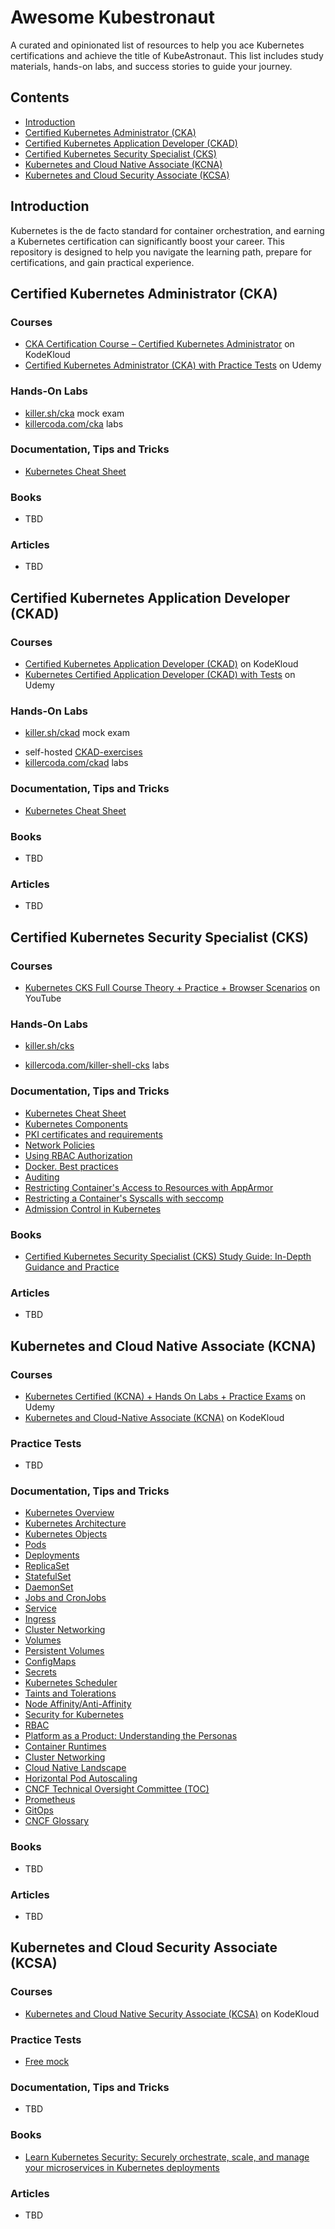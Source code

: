 # Awesome Kubestronaut

A curated and opinionated list of resources to help you ace Kubernetes certifications and achieve the title of KubeAstronaut. This list includes study materials, hands-on labs, and success stories to guide your journey.

## Contents
 * [Introduction](#introduction)
 * [Certified Kubernetes Administrator (CKA)](#certified-kubernetes-administrator-cka)
 * [Certified Kubernetes Application Developer (CKAD)](#certified-kubernetes-application-developer-ckad)
 * [Certified Kubernetes Security Specialist (CKS)](#certified-kubernetes-security-specialist-cks)
 * [Kubernetes and Cloud Native Associate (KCNA)](#kubernetes-and-cloud-native-associate-kcna)
 * [Kubernetes and Cloud Security Associate (KCSA)](#kubernetes-and-cloud-security-associate)

## Introduction

Kubernetes is the de facto standard for container orchestration, and earning a Kubernetes certification can significantly boost your career. This repository is designed to help you navigate the learning path, prepare for certifications, and gain practical experience.

## Certified Kubernetes Administrator (CKA)

### Courses
 * [CKA Certification Course – Certified Kubernetes Administrator](https://kodekloud.com/courses/cka-certification-course-certified-kubernetes-administrator/) on KodeKloud
 * [Certified Kubernetes Administrator (CKA) with Practice Tests](https://www.udemy.com/course/certified-kubernetes-administrator-with-practice-tests/?couponCode=LETSLEARNNOW) on Udemy

### Hands-On Labs
- [killer.sh/cka](https://killer.sh/cka) mock exam
- [killercoda.com/cka](https://killercoda.com/cka) labs

### Documentation, Tips and Tricks
 * [Kubernetes Cheat Sheet](https://kubernetes.io/docs/reference/kubectl/cheatsheet/)

### Books
- TBD

### Articles
 * TBD

## Certified Kubernetes Application Developer (CKAD)

### Courses
 * [Certified Kubernetes Application Developer (CKAD)](https://kodekloud.com/courses/certified-kubernetes-application-developer-ckad/) on KodeKloud
 * [Kubernetes Certified Application Developer (CKAD) with Tests](https://www.udemy.com/course/certified-kubernetes-application-developer/?couponCode=LETSLEARNNOW) on Udemy

### Hands-On Labs
* [killer.sh/ckad](https://killer.sh/ckad) mock exam
- self-hosted [CKAD-exercises](https://github.com/dgkanatsios/CKAD-exercises)
- [killercoda.com/ckad](https://killercoda.com/ckad) labs

### Documentation, Tips and Tricks
 * [Kubernetes Cheat Sheet](https://kubernetes.io/docs/reference/kubectl/cheatsheet/)

### Books
- TBD

### Articles
 * TBD

## Certified Kubernetes Security Specialist (CKS)

### Courses
 * [Kubernetes CKS Full Course Theory + Practice + Browser Scenarios](https://youtu.be/d9xfB5qaOfg?feature=shared) on YouTube


### Hands-On Labs
* [killer.sh/cks](https://killer.sh/cks)
- [killercoda.com/killer-shell-cks](https://killercoda.com/killer-shell-cks) labs

### Documentation, Tips and Tricks
 * [Kubernetes Cheat Sheet](https://kubernetes.io/docs/reference/kubectl/cheatsheet/)
 * [Kubernetes Components](https://kubernetes.io/docs/concepts/overview/components/)
 * [PKI certificates and requirements](https://kubernetes.io/docs/setup/best-practices/certificates/)
 * [Network Policies](https://kubernetes.io/docs/concepts/services-networking/network-policies/)
 * [Using RBAC Authorization](https://kubernetes.io/docs/reference/access-authn-authz/rbac/)
 * [Docker. Best practices](https://docs.docker.com/build/building/best-practices/)
 * [Auditing](https://kubernetes.io/docs/tasks/debug/debug-cluster/audit/)
 * [Restricting Container's Access to Resources with AppArmor](https://kubernetes.io/docs/tutorials/security/apparmor/)
 * [Restricting a Container's Syscalls with seccomp](https://kubernetes.io/docs/tutorials/security/seccomp/)
 * [Admission Control in Kubernetes](https://kubernetes.io/docs/reference/access-authn-authz/admission-controllers/)

### Books
- [Certified Kubernetes Security Specialist (CKS) Study Guide: In-Depth Guidance and Practice](https://www.amazon.com/Certified-Kubernetes-Security-Specialist-Depth/dp/1098132971)

### Articles
 * TBD

## Kubernetes and Cloud Native Associate (KCNA)

### Courses
 * [Kubernetes Certified (KCNA) + Hands On Labs + Practice Exams](https://www.udemy.com/course/dive-into-cloud-native-containers-kubernetes-and-the-kcna/?couponCode=LETSLEARNNOW) on Udemy
 * [Kubernetes and Cloud-Native Associate (KCNA)](https://kodekloud.com/courses/kubernetes-and-cloud-native-associate-kcna/) on KodeKloud

### Practice Tests
- TBD

### Documentation, Tips and Tricks
 - [Kubernetes Overview](https://kubernetes.io/docs/concepts/overview/)
 - [Kubernetes Architecture](https://kubernetes.io/docs/concepts/architecture/)
 - [Kubernetes Objects](https://kubernetes.io/docs/concepts/overview/working-with-objects/kubernetes-objects/)
 - [Pods](https://kubernetes.io/docs/concepts/workloads/pods/)
 - [Deployments](https://kubernetes.io/docs/concepts/workloads/controllers/deployment/)
 - [ReplicaSet](https://kubernetes.io/docs/concepts/workloads/controllers/replicaset/)
 - [StatefulSet](https://kubernetes.io/docs/concepts/workloads/controllers/statefulset/)
 - [DaemonSet](https://kubernetes.io/docs/concepts/workloads/controllers/daemonset/)
 - [Jobs and CronJobs](https://kubernetes.io/docs/concepts/workloads/controllers/job/)
 - [Service](https://kubernetes.io/docs/concepts/services-networking/service/)
 - [Ingress](https://kubernetes.io/docs/concepts/services-networking/ingress/)
 - [Cluster Networking](https://kubernetes.io/docs/concepts/cluster-administration/networking/)
 - [Volumes](https://kubernetes.io/docs/concepts/storage/volumes/)
 - [Persistent Volumes](https://kubernetes.io/docs/concepts/storage/persistent-volumes/)
 - [ConfigMaps](https://kubernetes.io/docs/concepts/configuration/configmap/)
 - [Secrets](https://kubernetes.io/docs/concepts/configuration/secret/)
 - [Kubernetes Scheduler](https://kubernetes.io/docs/concepts/scheduling-eviction/kube-scheduler/)
 - [Taints and Tolerations](https://kubernetes.io/docs/concepts/scheduling-eviction/taint-and-toleration/)
 - [Node Affinity/Anti-Affinity](https://kubernetes.io/docs/concepts/scheduling-eviction/assign-pod-node/)
 - [Security for Kubernetes](https://kubernetes.io/docs/concepts/security/)
 - [RBAC](https://kubernetes.io/docs/reference/access-authn-authz/rbac/)
 - [Platform as a Product: Understanding the Personas](https://tag-app-delivery.cncf.io/blog/paap-personas/)
 - [Container Runtimes](https://kubernetes.io/docs/setup/production-environment/container-runtimes/)
 - [Cluster Networking](https://kubernetes.io/docs/concepts/cluster-administration/networking/)
 - [Cloud Native Landscape](https://landscape.cncf.io/)
 - [Horizontal Pod Autoscaling](https://kubernetes.io/docs/tasks/run-application/horizontal-pod-autoscale/)
 - [CNCF Technical Oversight Committee (TOC)](https://github.com/cncf/toc)
 - [Prometheus](https://prometheus.io/docs/introduction/overview/)
 - [GitOps](https://opengitops.dev/)
 - [CNCF Glossary](https://glossary.cncf.io/)

### Books
- TBD

### Articles
 * TBD

## Kubernetes and Cloud Security Associate (KCSA)
### Courses
 - [Kubernetes and Cloud Native Security Associate (KCSA)]() on KodeKloud

### Practice Tests
- [Free mock](https://kubernetes-security-kcsa-mock.vercel.app/)

### Documentation, Tips and Tricks
- TBD

### Books
- [Learn Kubernetes Security: Securely orchestrate, scale, and manage your microservices in Kubernetes deployments](https://www.amazon.com/Learn-Kubernetes-Security-orchestrate-microservices/dp/1839216506)

### Articles
- TBD
